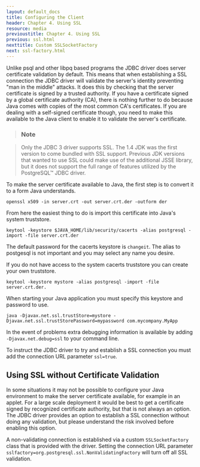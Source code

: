 ```yaml
---
layout: default_docs
title: Configuring the Client
header: Chapter 4. Using SSL
resource: media
previoustitle: Chapter 4. Using SSL
previous: ssl.html
nexttitle: Custom SSLSocketFactory
next: ssl-factory.html
---
```


Unlike psql and other libpq based programs the JDBC driver does server certificate
validation by default.  This means that when establishing a SSL connection the
JDBC driver will validate the server's identity preventing "man in the middle"
attacks. It does this by checking that the server certificate is signed by a
trusted authority. If you have a certificate signed by a global certificate
authority (CA), there is nothing further to do because Java comes with copies of
the most common CA's certificates. If you are dealing with a self-signed certificate
though, you need to make this available to the Java client to enable it to validate
the server's certificate.

> ### Note

> Only the JDBC 3 driver supports SSL. The 1.4 JDK was the first version to come
bundled with SSL support. Previous JDK versions that wanted to use SSL could
make use of the additional JSSE library, but it does not support the full range
of features utilized by the PostgreSQL™ JDBC driver.

To make the server certificate available to Java, the first step is to convert
it to a form Java understands.

`openssl x509 -in server.crt -out server.crt.der -outform der`

From here the easiest thing to do is import this certificate into Java's system
truststore.

`keytool -keystore $JAVA_HOME/lib/security/cacerts -alias postgresql -import -file server.crt.der`

The default password for the cacerts keystore is `changeit`. The alias to postgesql
is not important and you may select any name you desire.

If you do not have access to the system cacerts truststore you can create your
own truststore.

`keytool -keystore mystore -alias postgresql -import -file server.crt.der.`

When starting your Java application you must specify this keystore and password
to use.

`java -Djavax.net.ssl.trustStore=mystore -Djavax.net.ssl.trustStorePassword=mypassword com.mycompany.MyApp`

In the event of problems extra debugging information is available by adding
`-Djavax.net.debug=ssl` to your command line.

To instruct the JDBC driver to try and establish a SSL connection you must add
the connection URL parameter `ssl=true`.

<a name="nonvalidating"></a>
## Using SSL without Certificate Validation

In some situations it may not be possible to configure your Java environment to
make the server certificate available, for example in an applet.  For a large
scale deployment it would be best to get a certificate signed by recognized
certificate authority, but that is not always an option.  The JDBC driver provides
an option to establish a SSL connection without doing any validation, but please
understand the risk involved before enabling this option.

A non-validating connection is established via a custom `SSLSocketFactory` class
that is provided with the driver. Setting the connection URL parameter `sslfactory=org.postgresql.ssl.NonValidatingFactory`
will turn off all SSL validation.